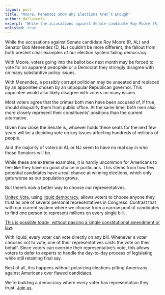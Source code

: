 ```yaml
---
layout: post
title: "Moore, Menendez Show Why Elections Aren’t Enough"
author: dallascole
excerpt: "While the accusations against Senate candidate Roy Moore (R, AL) and Senator Bob Menendez (D, NJ) couldn't be more different, the fallout from both present clear examples of our election system failing democracy."
unlisted: true
---
```


While the accusations against Senate candidate Roy Moore (R, AL) and Senator Bob Menendez (D, NJ) couldn't be more different, the fallout from both present clear examples of our election system failing democracy.

With Moore, voters going into the ballot box next month may be forced to vote for an apparent pedophile or a Democrat they strongly disagree with on many substantive policy issues.

With Menendez, a possibly corrupt politician may be unseated and replaced by an appointee chosen by an unpopular Republican governor. This appointee would also likely disagree with voters on many issues.

Most voters agree that the crimes both men have been accused of, if true, should disqualify them from public office. At the same time, both men also more closely represent their constituents’ positions than the current alternative.

Given how close the Senate is, whoever holds these seats for the next few years will be a deciding vote on key issues affecting hundreds of millions of people.

And the majority of voters in AL or NJ seem to have no real say in who those Senators will be.

While these are extreme examples, it is hardly uncommon for Americans to feel like they have no good choice in politicians. This stems from how few potential candidates have a real chance at winning elections, which only gets worse as our population grows.

But there’s now a better way to choose our representatives.

[United Vote](http://united.vote/), using [liquid democracy](https://www.youtube.com/watch?v=Ya1dNNzkQTE), allows voters to choose anyone they trust as one of several personal representatives in Congress. Contrast that with our current system where we choose from a narrow pool of candidates to find one person to represent millions on every single bill.

[This is possible *today*, without passing a single constitutional amendment or law](https://blog.united.vote/2017/11/06/announcing-united-vote/).

With liquid, every voter can vote directly on any bill. Whenever a voter chooses not to vote, one of their representatives casts the vote on their behalf. Since voters can override their representative’s vote, this allows voters to defer to experts to handle the day-to-day process of legislating while still retaining final say.

Best of all, this happens without polarizing elections pitting Americans against Americans over flawed candidates.

We’re building a democracy where every voter has representation they trust. [Join us](https://united.vote/join).
